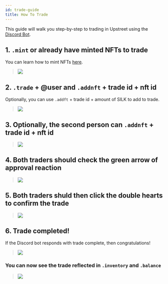 ```yaml
---
id: trade-guide
title: How To Trade
---
```


This guide will walk you step-by-step to trading in Upstreet using the [Discord Bot](../upstreet/discord-bot).

## 1. `.mint` or already have minted NFTs to trade
You can learn how to mint NFTs [here](../create/mint).

> ![](/img/trade-1.PNG)

## 2. `.trade` + @user and `.addnft` + trade id + nft id
Optionally, you can use `.addft` + trade id + amount of SILK to add to trade.
> ![](/img/trade-2.PNG)

## 3. Optionally, the second person can `.addnft` + trade id + nft id
> ![](/img/trade-3.PNG)

## 4. Both traders should check the green arrow of approval reaction
> ![](/img/trade-4.PNG)

## 5. Both traders shuld then click the double hearts to confirm the trade
> ![](/img/trade-5.PNG)

## 6. Trade completed!
If the Discord bot responds with trade complete, then congratulations!
> ![](/img/trade-6.PNG)

### You can now see the trade reflected in `.inventory` and `.balance`
> ![](/img/trade-7.PNG)

